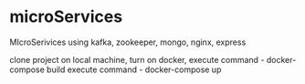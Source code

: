 # microServices
MIcroSerivices using kafka, zookeeper, mongo, nginx, express

clone project on local machine, 
turn on docker, 
execute command - docker-compose build
execute command - docker-compose up


